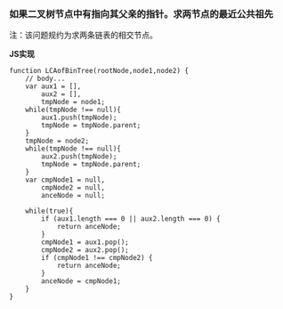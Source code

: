 ### **如果二叉树节点中有指向其父亲的指针。求两节点的最近公共祖先**
注：该问题规约为求两条链表的相交节点。

**JS实现**

	function LCAofBinTree(rootNode,node1,node2) {
		// body...
		var aux1 = [],
			aux2 = [],
			tmpNode = node1;
		while(tmpNode !== null){
			aux1.push(tmpNode);
			tmpNode = tmpNode.parent;
		}
		tmpNode = node2;
		while(tmpNode !== null){
			aux2.push(tmpNode);
			tmpNode = tmpNode.parent;
		}
		var cmpNode1 = null,
			cmpNode2 = null,
			anceNode = null;

		while(true){
			if (aux1.length === 0 || aux2.length === 0) {
				return anceNode;
			}
			cmpNode1 = aux1.pop();
			cmpNode2 = aux2.pop();
			if (cmpNode1 !== cmpNode2) {
				return anceNode;
			}
			anceNode = cmpNode1;
		}
	}
